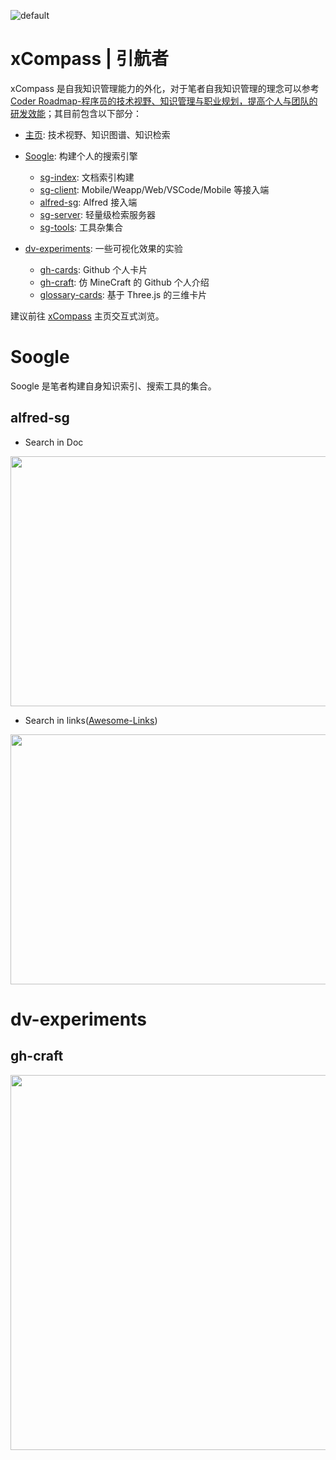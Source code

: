 ![default](https://user-images.githubusercontent.com/5803001/40462361-257cfd48-5f42-11e8-899a-d0077c37d931.png)

# xCompass | 引航者

xCompass 是自我知识管理能力的外化，对于笔者自我知识管理的理念可以参考 [Coder Roadmap-程序员的技术视野、知识管理与职业规划，提高个人与团队的研发效能](https://github.com/wxyyxc1992/Coder-Roadmap)；其目前包含以下部分：

- [主页](./homepage): 技术视野、知识图谱、知识检索

- [Soogle](./soogle): 构建个人的搜索引擎

  - [sg-index](./soogle/sg-index): 文档索引构建
  - [sg-client](./soogle/sg-client): Mobile/Weapp/Web/VSCode/Mobile 等接入端
  - [alfred-sg](./soogle/alfred-sg): Alfred 接入端
  - [sg-server](./soogle/sg-server): 轻量级检索服务器
  - [sg-tools](./soogle/sg-tools): 工具杂集合

- [dv-experiments](./dv-experiments): 一些可视化效果的实验

  - [gh-cards](./dv-experiments/gh-cards): Github 个人卡片
  - [gh-craft](./dv-experiments/gh-craft): 仿 MineCraft 的 Github 个人介绍
  - [glossary-cards](./dv-experiments/gh-cards): 基于 Three.js 的三维卡片

建议前往 [xCompass](http://wxyyxc1992.github.io/) 主页交互式浏览。

# Soogle

Soogle 是笔者构建自身知识索引、搜索工具的集合。

## alfred-sg

- Search in Doc

<img src="https://user-images.githubusercontent.com/5803001/50546216-fd70d480-0c5e-11e9-9b6b-cceaf7860c58.png" width="600px" height="400px" />

- Search in links([Awesome-Links](https://github.com/wxyyxc1992/Awesome-Links))

<img src="https://user-images.githubusercontent.com/5803001/50546165-352b4c80-0c5e-11e9-9f16-fb2a115a3506.png" width="600px" height="400px" />

# dv-experiments

## gh-craft

<img src="https://user-images.githubusercontent.com/5803001/50447770-65ba7000-0958-11e9-99fb-55c02b90eae8.png" width="800px" height="600px" />
